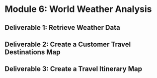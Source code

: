 # Module 6: World Weather Analysis
## Deliverable 1: Retrieve Weather Data
## Deliverable 2: Create a Customer Travel Destinations Map
## Deliverable 3: Create a Travel Itinerary Map

